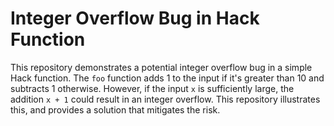 # Integer Overflow Bug in Hack Function
This repository demonstrates a potential integer overflow bug in a simple Hack function. The `foo` function adds 1 to the input if it's greater than 10 and subtracts 1 otherwise.  However, if the input `x` is sufficiently large, the addition `x + 1` could result in an integer overflow. This repository illustrates this, and provides a solution that mitigates the risk.